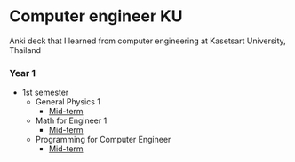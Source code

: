 # Computer engineer KU
Anki deck that I learned from computer engineering at Kasetsart University, Thailand

### Year 1
- 1st semester
  - General Physics 1
    - [Mid-term](1st%20year/1st%20semester/Mid-term/General%20Physics%201%20Mid-term.apkg)
  - Math for Engineer 1
    - [Mid-term](1st%20year/1st%20semester/Mid-term/Math%20for%20Eng%201%20Mid-term.apkg)
  - Programming for Computer Engineer
    - [Mid-term](1st%20year/1st%20semester/Mid-term/Programming%20for%20Computer%20Engineering%20Mid-term.apkg)
